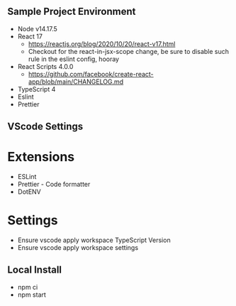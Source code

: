 ## Sample Project Environment

- Node v14.17.5
- React 17
  - https://reactjs.org/blog/2020/10/20/react-v17.html
  - Checkout for the react-in-jsx-scope change, be sure to disable such rule in the eslint config, hooray
- React Scripts 4.0.0
  - https://github.com/facebook/create-react-app/blob/main/CHANGELOG.md
- TypeScript 4
- Eslint
- Prettier

## VScode Settings

# Extensions

- ESLint
- Prettier - Code formatter
- DotENV

# Settings

- Ensure vscode apply workspace TypeScript Version
- Ensure vscode apply workspace settings

## Local Install

- npm ci
- npm start
